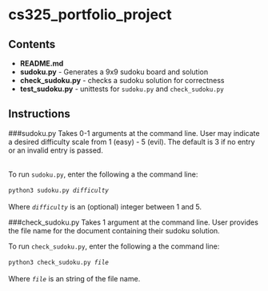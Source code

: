 # cs325_portfolio_project
## Contents
<ul>
<li><strong>README.md</strong></li>
<li><strong>sudoku.py</strong> - Generates a 9x9 sudoku board and solution</li>
<li><strong>check_sudoku.py</strong> - checks a sudoku solution for correctness</li>
<li><strong>test_sudoku.py</strong> - unittests for <code>sudoku.py</code> and <code>check_sudoku.py</code></li>
</ul>

## Instructions
###sudoku.py
Takes 0-1 arguments at the command line. User may indicate a desired difficulty scale from 1 (easy) - 5 (evil). 
The default is 3 if no entry or an invalid entry is passed.<br><br>

To run <code>sudoku.py</code>, enter the following a the command line:<br><br>
<code>python3 sudoku.py <i>difficulty</i></code> <br><br>
Where <code><i>difficulty</i></code> is an (optional) integer between 1 and 5.

###check_sudoku.py
Takes 1 argument at the command line. User provides the file name for the document containing their 
sudoku solution.


To run <code>check_sudoku.py</code>, enter the following a the command line:<br><br>
<code>python3 check_sudoku.py <i>file</i></code> <br><br>
Where <code><i>file</i></code> is an string of the file name.
